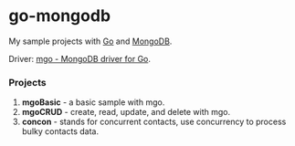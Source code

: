 # go-mongodb
My sample projects with [Go](//golang.org) and [MongoDB](//www.mongodb.com).

Driver: [mgo - MongoDB driver for Go](http://gopkg.in/mgo.v2).

### Projects
1. **mgoBasic** - a basic sample with mgo.
2. **mgoCRUD** - create, read, update, and delete with mgo.
3. **concon** - stands for concurrent contacts, use concurrency to process bulky contacts data.
